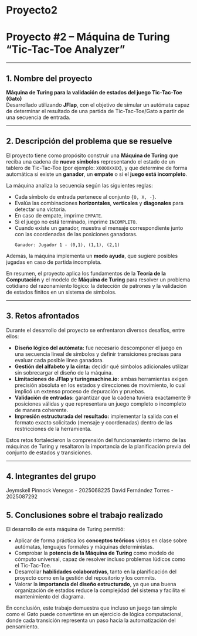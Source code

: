 # Proyecto2
# Proyecto #2 – Máquina de Turing “Tic-Tac-Toe Analyzer”

---

## 1. **Nombre del proyecto**
**Máquina de Turing para la validación de estados del juego Tic-Tac-Toe (Gato)**  
Desarrollado utilizando **JFlap**, con el objetivo de simular un autómata capaz de determinar el resultado de una partida de Tic-Tac-Toe/Gato a partir de una secuencia de entrada.

---

## 2. **Descripción del problema que se resuelve**
El proyecto tiene como propósito construir una **Máquina de Turing** que reciba una cadena de **nueve símbolos** representando el estado de un tablero de Tic-Tac-Toe (por ejemplo: `XOOOOXXOX`), y que determine de forma automática si existe un **ganador**, un **empate** o si el **juego está incompleto**.

La máquina analiza la secuencia según las siguientes reglas:

- Cada símbolo de entrada pertenece al conjunto `{O, X, -}`.  
- Evalúa las combinaciones **horizontales**, **verticales** y **diagonales** para detectar una victoria.  
- En caso de empate, imprime `EMPATE`.  
- Si el juego no está terminado, imprime `INCOMPLETO`.  
- Cuando existe un ganador, muestra el mensaje correspondiente junto con las coordenadas de las posiciones ganadoras.  
  ```
  Ganador: Jugador 1 - (0,1), (1,1), (2,1)
  ```

Además, la máquina implementa un **modo ayuda**, que sugiere posibles jugadas en caso de partida incompleta.

En resumen, el proyecto aplica los fundamentos de la **Teoría de la Computación** y el modelo de **Máquina de Turing** para resolver un problema cotidiano del razonamiento lógico: la detección de patrones y la validación de estados finitos en un sistema de símbolos.

---

## 3. **Retos afrontados**
Durante el desarrollo del proyecto se enfrentaron diversos desafíos, entre ellos:

- **Diseño lógico del autómata:** fue necesario descomponer el juego en una secuencia lineal de símbolos y definir transiciones precisas para evaluar cada posible línea ganadora.  
- **Gestión del alfabeto y la cinta:** decidir qué símbolos adicionales utilizar sin sobrecargar el diseño de la máquina.  
- **Limitaciones de JFlap y turingmachine.io:** ambas herramientas exigen precisión absoluta en los estados y direcciones de movimiento, lo cual implicó un extenso proceso de depuración y pruebas.  
- **Validación de entradas:** garantizar que la cadena tuviera exactamente 9 posiciones válidas y que representara un juego completo o incompleto de manera coherente.  
- **Impresión estructurada del resultado:** implementar la salida con el formato exacto solicitado (mensaje y coordenadas) dentro de las restricciones de la herramienta.

Estos retos fortalecieron la comprensión del funcionamiento interno de las máquinas de Turing y resaltaron la importancia de la planificación previa del conjunto de estados y transiciones.

---

## 4. **Integrantes del grupo**
Jeymskell Pinnock Venegas - 2025068225
David Fernández Torres - 2025087292 


## 5. **Conclusiones sobre el trabajo realizado**
El desarrollo de esta máquina de Turing permitió:

- Aplicar de forma práctica los **conceptos teóricos** vistos en clase sobre autómatas, lenguajes formales y máquinas deterministas.  
- Comprobar la **potencia de la Máquina de Turing** como modelo de cómputo universal, capaz de resolver incluso problemas lúdicos como el Tic-Tac-Toe.  
- Desarrollar **habilidades colaborativas**, tanto en la planificación del proyecto como en la gestión del repositorio y los commits.  
- Valorar la **importancia del diseño estructurado**, ya que una buena organización de estados reduce la complejidad del sistema y facilita el mantenimiento del diagrama.

En conclusión, este trabajo demuestra que incluso un juego tan simple como el Gato puede convertirse en un ejercicio de lógica computacional, donde cada transición representa un paso hacia la automatización del pensamiento.
